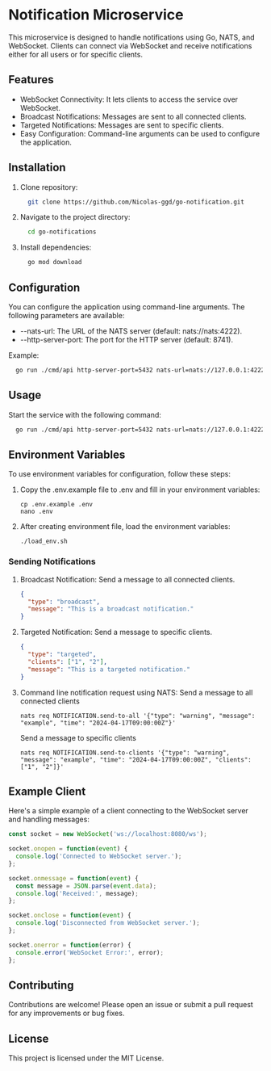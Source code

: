 # Notification Microservice
This microservice is designed to handle notifications using Go, NATS, and WebSocket. Clients can connect via WebSocket and receive notifications either for all users or for specific clients.

## Features
- WebSocket Connectivity: It lets clients to access the service over WebSocket.
- Broadcast Notifications: Messages are sent to all connected clients.
- Targeted Notifications: Messages are sent to specific clients.
- Easy Configuration: Command-line arguments can be used to configure the application.

## Installation
1. Clone repository:

   ```bash
     git clone https://github.com/Nicolas-ggd/go-notification.git
   ```

2. Navigate to the project directory:
   ```bash
     cd go-notifications
   ```
   
3. Install dependencies:

   ```bash
     go mod download
   ```

## Configuration
You can configure the application using command-line arguments. The following parameters are available:
- --nats-url: The URL of the NATS server (default: nats://nats:4222).
- --http-server-port: The port for the HTTP server (default: 8741).

Example:
```bash
  go run ./cmd/api http-server-port=5432 nats-url=nats://127.0.0.1:4222
```

## Usage
Start the service with the following command:
```bash
  go run ./cmd/api http-server-port=5432 nats-url=nats://127.0.0.1:4222
```

## Environment Variables
To use environment variables for configuration, follow these steps:

1. Copy the .env.example file to .env and fill in your environment variables:

   ```shell
   cp .env.example .env
   nano .env
   ```

2. After creating environment file, load the environment variables:

   ```shell
   ./load_env.sh
   ```
   
### Sending Notifications
1. Broadcast Notification:
   Send a message to all connected clients.

   ```json
   {
     "type": "broadcast",
     "message": "This is a broadcast notification."
   }
   ```

2. Targeted Notification:
   Send a message to specific clients.

   ```json
   {
     "type": "targeted",
     "clients": ["1", "2"],
     "message": "This is a targeted notification."
   }
   ```
   
3. Command line notification request using NATS:
   Send a message to all connected clients
   
   ```shell
   nats req NOTIFICATION.send-to-all '{"type": "warning", "message": "example", "time": "2024-04-17T09:00:00Z"}'
   ```
   
   Send a message to specific clients

   ```shell
   nats req NOTIFICATION.send-to-clients '{"type": "warning", "message": "example", "time": "2024-04-17T09:00:00Z", "clients": ["1", "2"]}'
   ```

## Example Client
Here's a simple example of a client connecting to the WebSocket server and handling messages:

```javascript
const socket = new WebSocket('ws://localhost:8080/ws');

socket.onopen = function(event) {
  console.log('Connected to WebSocket server.');
};

socket.onmessage = function(event) {
  const message = JSON.parse(event.data);
  console.log('Received:', message);
};

socket.onclose = function(event) {
  console.log('Disconnected from WebSocket server.');
};

socket.onerror = function(error) {
  console.error('WebSocket Error:', error);
};
```

## Contributing
Contributions are welcome! Please open an issue or submit a pull request for any improvements or bug fixes.

## License
This project is licensed under the MIT License.